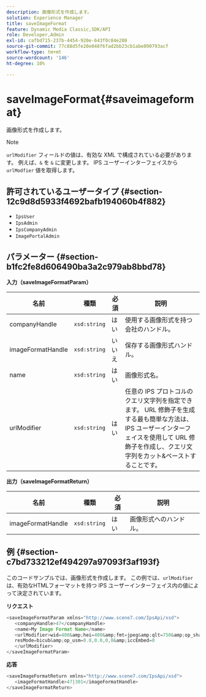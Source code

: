 ```yaml
---
description: 画像形式を作成します。
solution: Experience Manager
title: saveImageFormat
feature: Dynamic Media Classic,SDK/API
role: Developer,Admin
exl-id: cafbd715-237b-4454-920e-643f0c84e208
source-git-commit: 77c88d5fe20e048f6fad2bb23cb1abe090793acf
workflow-type: tm+mt
source-wordcount: '146'
ht-degree: 10%

---
```


# saveImageFormat{#saveimageformat}

画像形式を作成します。

>[!NOTE]
>
>`urlModifier` フィールドの値は、有効な XML で構成されている必要があります。 例えば、`&` を `&` に変更します。 IPS ユーザーインターフェイスから `urlModfier` 値を取得します。

## 許可されているユーザータイプ {#section-12c9d8d5933f4692bafb194060b4f882}

* `IpsUser`
* `IpsAdmin`
* `IpsCompanyAdmin`
* `ImagePortalAdmin`

## パラメーター {#section-b1fc2fe8d606490ba3a2c979ab8bbd78}

**入力（saveImageFormatParam）**

| 名前 | 種類 | 必須 | 説明 |
|---|---|---|---|
| companyHandle | `xsd:string` | はい | 使用する画像形式を持つ会社のハンドル。 |
| imageFormatHandle | `xsd:string` | いいえ | 保存する画像形式ハンドル。 |
| name | `xsd:string` | はい | 画像形式名。 |
| urlModifier | `xsd:string` | はい | 任意の IPS プロトコルのクエリ文字列を指定できます。 URL 修飾子を生成する最も簡単な方法は、IPS ユーザーインターフェイスを使用して URL 修飾子を作成し、クエリ文字列をカット&amp;ペーストすることです。 |

**出力（saveImageFormatReturn）**

| 名前 | 種類 | 必須 | 説明 |
|---|---|---|---|
| imageFormatHandle | `xsd:string` | はい | 画像形式へのハンドル。 |

## 例 {#section-c7bd733212ef494297a97093f3af193f}

このコードサンプルでは、画像形式を作成します。 この例では、`urlModifier` は、有効なHTMLフォーマットを持つ IPS ユーザーインターフェイス内の値によって決定されています。

**リクエスト**

```java
<saveImageFormatParam xmlns="http://www.scene7.com/IpsApi/xsd"> 
   <companyHandle>47</companyHandle> 
   <name>My Image Format Name</name> 
   <urlModifier>wid=400&amp;hei=400&amp;fmt=jpeg&amp;qlt=750&amp;op_sharpen=0&amp; 
   resMode=bicub&amp;op_usm=0.0,0.0,0,0&amp;iccEmbed=0 
   </urlModifier> 
</saveImageFormatParam>
```

**応答**

```java
<saveImageFormatReturn xmlns="http://www.scene7.com/IpsApi/xsd"> 
   <imageFormatHandle>47|301</imageFormatHandle> 
</saveImageFormatReturn>
```
